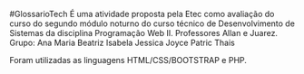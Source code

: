 #GlossarioTech
É uma atividade proposta pela Etec como avaliação do curso do segundo módulo noturno do curso técnico de Desenvolvimento de Sistemas da disciplina Programação Web II.
Professores Allan e Juarez.
Grupo:
Ana Maria
Beatriz
Isabela
Jessica
Joyce
Patric
Thais

Foram utilizadas as linguagens HTML/CSS/BOOTSTRAP e PHP.  

